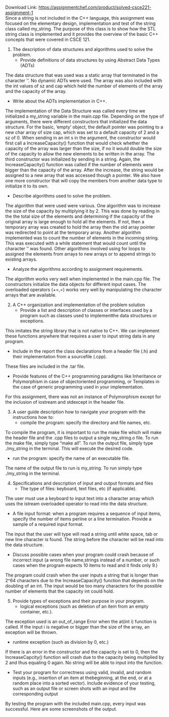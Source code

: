 Download Link: https://assignmentchef.com/product/solved-csce221-assignment-1
<br>
Since a string is not included in the C++ language, this assignment was focused on the elementary design, implementation and test of the string class called my_string. The purpose of this class is to show how the STL string class is implemented and it provides the overview of the basic C++ concepts that were covered in CSCE 121.

<ol>

 <li>The description of data structures and algorithms used to solve the problem.

  <ul>

   <li>Provide definitions of data structures by using Abstract Data Types (ADTs)</li>

  </ul></li>

</ol>

The data structure that was used was a static array that terminated in the character ’ ’. No dynamic ADTs were used. The array was also included with the int values of sz and cap which held the number of elements of the array and the capacity of the array.

<ul>

 <li>Write about the ADTs implementation in C++.</li>

</ul>

The implementation of the Data Structure was called every time we initialized a my_string variable in the main.cpp file. Depending on the type of arguments, there were different constructors that initialized the data structure. For the basic, ’empty’ object, the default pointer was pointing to a new char array of size cap, which was set to a default capacity of 2 and a sz of 0. When sending in an int s in the argument, the constructor would first call a IncreaseCapacity() function that would check whether the capacity of the array was larger than the size, if no it would double the size of the capacity to allow the new elements to be written in the array. The third constructor was initialized by sending in a string. Again, the IncreaseCapacity() function was called if the number of elements were bigger than the capacity of the array. After the increase, the string would be assigned to a new array that was accessed though a pointer. We also have one more constructor that will copy the members from another data type to initialize it to its own.

<ul>

 <li>Describe algorithms used to solve the problem.</li>

</ul>

The algorithm that were used were various. One algorithm was to increase the size of the capacity by multiplying it by 2. This was done by reading in the the total size of the elements and determining if the capacity of the original array is large enough to hold all the elements. If not, then a temporary array was created to hold the array then the old array pointer was redirected to point at the temporary array. Another algorithm implemented was to count the number of elements in the incoming string. This was executed with a while statement that would count until the character ’ ’ was found. Other algorithms involved using for loops to assigned the elements from arrays to new arrays or to append strings to existing arrays.

<ul>

 <li>Analyze the algorithms according to assignment requirements.</li>

</ul>

The algorithm works very well when implemented in the main.cpp file. The constructors initialize the data objects for different input cases. The overloaded operators (+=,=) works very well by manipulating the character arrays that are available.

<ol start="2">

 <li>A C++ organization and implementation of the problem solution

  <ul>

   <li>Provide a list and description of classes or interfaces used by a program such as classes used to implementthe data structures or exceptions.</li>

  </ul></li>

</ol>

This imitates the string library that is not native to C++. We can implement these functions anywhere that requires a user to input string data in any program.

<ul>

 <li>Include in the report the class declarations from a header file (.h) and their implementation from a sourcefile (.cpp).</li>

</ul>

These files are included in the .tar file.

<ul>

 <li>Provide features of the C++ programming paradigms like Inheritance or Polymorphism in case of objectoriented programming, or Templates in the case of generic programming used in your implementation.</li>

</ul>

For this assignment, there was not an instance of Polymorphism except for the inclusion of iostream and stdexcept in the header file.

<ol start="3">

 <li>A user guide description how to navigate your program with the instructions how to:

  <ul>

   <li>compile the program: specify the directory and file names, etc.</li>

  </ul></li>

</ol>

To compile the program, it is important to run the make file which will make the header file and the .cpp files to output a single my_string.o file. To run the make file, simply type “make all”. To run the output file, simply type ./my_string in the terminal. This will execute the desired code.

<ul>

 <li>run the program: specify the name of an executable file.</li>

</ul>

The name of the output file to run is my_string. To run simply type ./my_string in the terminal.

<ol start="4">

 <li>Specifications and description of input and output formats and files

  <ul>

   <li>The type of files: keyboard, text files, etc (if applicable).</li>

  </ul></li>

</ol>

The user must use a keyboard to input text into a character array which uses the istream overloaded operator to read into the data structure.

<ul>

 <li>A file input format: when a program requires a sequence of input items, specify the number of items perline or a line termination. Provide a sample of a required input format.</li>

</ul>

The input that the user will type will read a string until white space, tab or new line character is found. The string before the character will be read into the data structure.

<ul>

 <li>Discuss possible cases when your program could crash because of incorrect input (a wrong file name,strings instead of a number, or such cases when the program expects 10 items to read and it finds only 9.)</li>

</ul>

The program could crash when the user inputs a string that is longer than 2^64 characters due to the IncreaseCapacity() function that depends on the doubling of an int. The input would be too many characters for the possible number of elements that the capacity int could hold.

<ol start="5">

 <li>Provide types of exceptions and their purpose in your program.

  <ul>

   <li>logical exceptions (such as deletion of an item from an empty container, etc.).</li>

  </ul></li>

</ol>

The exception used is an out_of_range Error when the at(int i) function is called. If the input i is negative or bigger than the size of the array, an exception will be thrown.

<ul>

 <li>runtime exception (such as division by 0, etc.)</li>

</ul>

If there is an error in the constructor and the capacity is set to 0, then the IncreaseCapcity() function will crash due to the capacity being multiplied by 2 and thus equaling 0 again. No string will be able to input into the function.

<ul>

 <li>Test your program for correctness using valid, invalid, and random inputs (e.g., insertion of an item at thebeginning, at the end, or at a random place into a sorted vector). Include evidence of your testing, such as an output file or screen shots with an input and the corresponding output</li>

</ul>

By testing the program with the included main.cpp, every input was successful. Here are some screenshots of the output.